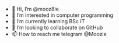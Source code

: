- 👋 Hi, I’m @mooz8ie
- 👀 I’m interested in computer programming 
- 🌱 I’m currently learning BSc IT
- 💞️ I’m looking to collaborate on GitHub 
- 📫 How to reach me telegram @Moozie

<!---
mooz8ie/mooz8ie is a ✨ special ✨ repository because its `README.md` (this file) appears on your GitHub profile.
You can click the Preview link to take a look at your changes.
--->
